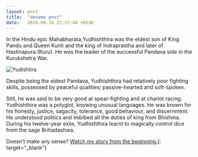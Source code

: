 ```yaml
---
layout: post
title:  "deneme post"
date:   2016-09-10 22:37:48 +0530
---
```


In the Hindu epic Mahabharata,Yudhishthira was the eldest son of King Pandu and Queen Kunti and the king of Indraprastha and later of Hastinapura (Kuru). He was the leader of the successful Pandava side in the Kurukshetra War.

![Yudishtira]({{site.baseurl}}/images/yudish-large.jpg)

Despite being the eldest Pandava, Yudhishthira had relatively poor fighting skills, possessed by peaceful qualities; passive-hearted and soft-spoken. 

Still, he was said to be very good at spear-fighting and at chariot racing. Yudhishthira was a polyglot, knowing unusual languages. He was known for his honesty, justice, sagacity, tolerance, good behaviour, and discernment. He understood politics and imbibed all the duties of king from Bhishma. During his twelve-year exile, Yudhishthira learnt to magically control dice from the sage Brihadashwa.

Doesn't make any sense?
[Watch my story from the beginning.](https://www.youtube.com/watch?v=zU_5WFb2oUk&list=PLVQ-5tGttzR9txcAtYJG2_XEieXE2yVnz){: target="_blank"}